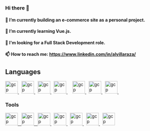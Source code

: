 ### Hi there 👋

#### 🔭 I’m currently building an e-commerce site as a personal project.
#### 🌱 I’m currently learning Vue.js.
#### 💬 I'm looking for a Full Stack Development role.
#### 📫 How to reach me: https://www.linkedin.com/in/alvillaraza/

##  Languages
<p> <a href="https://html.com/html5/" target="_blank"> <img src="https://www.vectorlogo.zone/logos/w3_html5/w3_html5-icon.svg" alt="gcp" width="40" height="40"/> </a> &nbsp
   <a href="https://www.javascript.com/" target="_blank"> <img src="https://www.vectorlogo.zone/logos/javascript/javascript-icon.svg" alt="gcp" width="40" height="40"/> </a>  &nbsp
   <a href="https://nodejs.org/en/" target="_blank"> <img src="https://www.vectorlogo.zone/logos/nodejs/nodejs-icon.svg" alt="gcp" width="40" height="40"/> </a>  </a>  &nbsp
   <a href="https://reactjs.org/" target="_blank"> <img src="https://www.vectorlogo.zone/logos/reactjs/reactjs-icon.svg" alt="gcp" width="40" height="40"/> </a>  </a>&nbsp
    </a>&nbsp
   <a href="https://www.mysql.com/" target="_blank"> <img src="https://www.vectorlogo.zone/logos/mysql/mysql-icon.svg" alt="gcp" width="40" height="40"/> </a>  </a>&nbsp
   <a href="http://expressjs.com/" target="_blank"> <img src="https://www.vectorlogo.zone/logos/expressjs/expressjs-icon.svg" alt="gcp" width="40" height="40"/> </a>  </a>&nbsp
   <a href="https://www.python.org/" target="_blank"> <img src="https://www.vectorlogo.zone/logos/python/python-icon.svg" alt="gcp" width="40" height="40"/> </a>  </a>&nbsp
   </p>   
   
### Tools
<p>
   <a href="https://git-scm.com/" target="_blank"> <img src="https://www.vectorlogo.zone/logos/git-scm/git-scm-icon.svg" alt="gcp" width="40" height="40"/>  &nbsp
   <a href="https://github.com/cearc-sara" target="_blank"> <img src="https://www.vectorlogo.zone/logos/github/github-icon.svg" alt="gcp" width="40" height="40"/>   &nbsp
   <a href="https://visualstudio.microsoft.com/" target="_blank"> <img src="https://www.vectorlogo.zone/logos/visualstudio_code/visualstudio_code-icon.svg" alt="gcp" width="40" height="40"/> </a>  &nbsp
   <a href="https://www.heroku.com/" target="_blank"> <img src="https://www.vectorlogo.zone/logos/heroku/heroku-icon.svg" alt="gcp" width="40" height="40"/> </a>   &nbsp
   <a href="https://www.netlify.com/" target="_blank"> <img src="https://www.vectorlogo.zone/logos/netlify/netlify-icon.svg" alt="gcp" width="40" height="40"/> </a>  &nbsp
   <a href="https://www.postman.com/" target="_blank"> <img src="https://www.vectorlogo.zone/logos/getpostman/getpostman-icon.svg" alt="gcp" width="40" height="40"/> </a>  &nbsp
   <a href="https://aws.amazon.com/free/?trk=ps_a134p000006pkmzAAA&trkCampaign=acq_paid_search_brand&sc_channel=ps&sc_campaign=acquisition_US&sc_publisher=Bing&sc_category=core-main&sc_country=US&sc_geo=NAMER&sc_outcome=acq&sc_detail=aws&sc_content=Brand_Core_aws_e&sc_matchtype=e&sc_segment=&sc_medium=ACQ-P|PS-BI|Brand|Desktop|SU|Core-Main|Core|US|EN|Text&s_kwcid=AL!4422!10!71056092058919!71056537922248&s_kwcid=AL!4422!10!71056092058919!71056537922248&ef_id=0fc61cc14b6519da82c07c93d1f6d155:G:s&all-free-tier.sort-by=item.additionalFields.SortRank&all-free-tier.sort-order=asc" target="_blank"> <img src="https://www.vectorlogo.zone/logos/amazon_aws/amazon_aws-icon.svg" alt="gcp" width="40" height="40"/> </a> 
   
   </p> 



<!--
**alvillaraza/alvillaraza** is a ✨ _special_ ✨ repository because its `README.md` (this file) appears on your GitHub profile.

Here are some ideas to get you started:

- 🔭 I’m currently working on ...
- 🌱 I’m currently learning ...
- 👯 I’m looking to collaborate on ...
- 🤔 I’m looking for help with ...
- 💬 Ask me about ...
- 📫 How to reach me: ...
- 😄 Pronouns: ...
- ⚡ Fun fact: ...
-->

